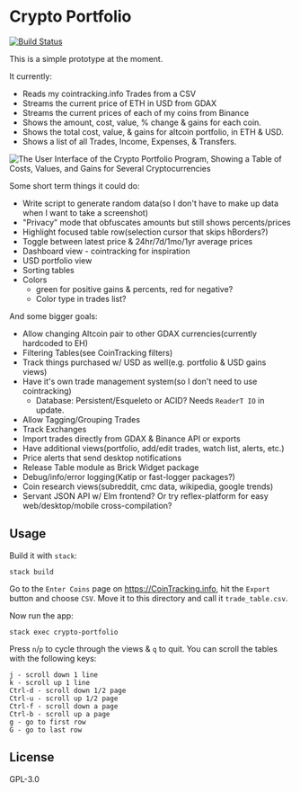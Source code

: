 # Crypto Portfolio

[![Build Status](https://travis-ci.org/prikhi/crypto-portfolio.svg?branch=master)](https://travis-ci.org/prikhi/crypto-portfolio)

This is a simple prototype at the moment.

It currently:

* Reads my cointracking.info Trades from a CSV
* Streams the current price of ETH in USD from GDAX
* Streams the current prices of each of my coins from Binance
* Shows the amount, cost, value, % change & gains for each coin.
* Shows the total cost, value, & gains for altcoin portfolio, in ETH & USD.
* Shows a list of all Trades, Income, Expenses, & Transfers.

![The User Interface of the Crypto Portfolio Program, Showing a Table of Costs, Values, and Gains for Several Cryptocurrencies](http://bugs.sleepanarchy.com/projects/crypto-portfolio/repository/revisions/master/entry/screenshot.png "KSP Automation Screenshot")


Some short term things it could do:

* Write script to generate random data(so I don't have to make up data when I
  want to take a screenshot)
* "Privacy" mode that obfuscates amounts but still shows percents/prices
* Highlight focused table row(selection cursor that skips hBorders?)
* Toggle between latest price & 24hr/7d/1mo/1yr average prices
* Dashboard view - cointracking for inspiration
* USD portfolio view
* Sorting tables
* Colors
    * green for positive gains & percents, red for negative?
    * Color type in trades list?

And some bigger goals:

* Allow changing Altcoin pair to other GDAX currencies(currently hardcoded to EH)
* Filtering Tables(see CoinTracking filters)
* Track things purchased w/ USD as well(e.g. portfolio & USD gains views)
* Have it's own trade management system(so I don't need to use cointracking)
    * Database: Persistent/Esqueleto or ACID? Needs `ReaderT IO` in update.
* Allow Tagging/Grouping Trades
* Track Exchanges
* Import trades directly from GDAX & Binance API or exports
* Have additional views(portfolio, add/edit trades, watch list, alerts, etc.)
* Price alerts that send desktop notifications
* Release Table module as Brick Widget package
* Debug/info/error logging(Katip or fast-logger packages?)
* Coin research views(subreddit, cmc data, wikipedia, google trends)
* Servant JSON API w/ Elm frontend? Or try reflex-platform for easy
  web/desktop/mobile cross-compilation?


## Usage

Build it with `stack`:

    stack build

Go to the `Enter Coins` page on https://CoinTracking.info, hit the `Export`
button and choose `CSV`. Move it to this directory and call it
`trade_table.csv`.

Now run the app:

    stack exec crypto-portfolio

Press `n`/`p` to cycle through the views & `q` to quit. You can scroll the
tables with the following keys:

    j - scroll down 1 line
    k - scroll up 1 line
    Ctrl-d - scroll down 1/2 page
    Ctrl-u - scroll up 1/2 page
    Ctrl-f - scroll down a page
    Ctrl-b - scroll up a page
    g - go to first row
    G - go to last row


## License

GPL-3.0
